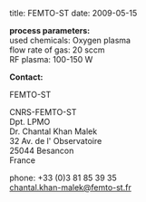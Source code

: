 title: FEMTO-ST
date: 2009-05-15 

__process parameters:__  		
used chemicals:	Oxygen plasma  
flow rate of gas:	20 sccm  
RF plasma:	100-150 W
<!--break-->
__Contact:__

FEMTO-ST

CNRS-FEMTO-ST  
Dpt. LPMO  
Dr. Chantal Khan Malek  
32 Av. de l' Observatoire  
25044 Besancon  
France

phone: +33 (0)3 81 85 39 35  
chantal.khan-malek@femto-st.fr